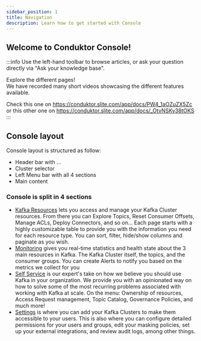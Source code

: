 ```yaml
---
sidebar_position: 1
title: Navigation
description: Learn how to get started with Console
---
```

## Welcome to Conduktor Console!
:::info 
Use the left-hand toolbar to browse articles, or ask your question directly via "Ask your knowledge base".

Explore the different pages!  
We have recorded many short videos showcasing the different features available.

Check this one on https://conduktor.slite.com/app/docs/PW4_1aOZuZX5Zc or this other one on https://conduktor.slite.com/app/docs/_OtvNSKy38tOKS
:::

## Console layout
Console layout is structured as follow:
- Header bar with ...
- Cluster selector
- Left Menu bar with all 4 sections
- Main content

### Console is split in 4 sections

- [Kafka Resources](./console) lets you access and manage your Kafka Cluster resources. From there you can Explore Topics, Reset Consumer Offsets, Manage ACLs, Deploy Connectors, and so on... Each page starts with a highly customizable table to provide you with the information you need for each resource type. You can sort, filter, hide/show columns and paginate as you wish.
- [Monitoring](#) gives you real-time statistics and health state about the 3 main resources in Kafka. The Kafka Cluster itself, the topics, and the consumer groups. You can create Alerts to notify you based on the metrics we collect for you
- [Self Service](#) is our expert's take on how we believe you should use Kafka in your organization. We provide you with an opinionated way on how to solve some of the most recurring problems associated with working with Kafka at scale. On the menu: Ownership of resources, Access Request management, Topic Catalog, Governance Policies, and much more!
- [Settings](#) is where you can add your Kafka Clusters to make them accessible to your users. This is also where you can configure detailed permissions for your users and groups, edit your masking policies, set up your external integrations, and review audit logs, among other things.